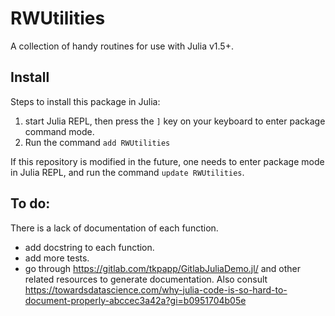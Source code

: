 # RWUtilities
A collection of handy routines for use with Julia v1.5+.

## Install
Steps to install this package in Julia:
1. start Julia REPL, then press the ```]``` key on your keyboard to enter package command mode.
2. Run the command ```add RWUtilities```

If this repository is modified in the future, one needs to enter package mode in Julia REPL, and run the command ```update RWUtilities```.

## To do:
There is a lack of documentation of each function.
- add docstring to each function.
- add more tests.
- go through https://gitlab.com/tkpapp/GitlabJuliaDemo.jl/ and other related resources to generate documentation. Also consult https://towardsdatascience.com/why-julia-code-is-so-hard-to-document-properly-abccec3a42a?gi=b0951704b05e
